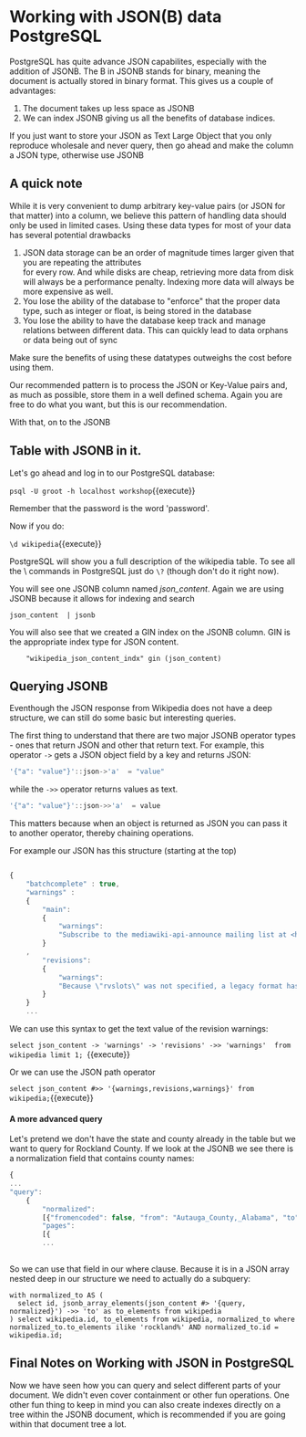 # Working with JSON(B) data PostgreSQL

PostgreSQL has quite advance JSON capabilites, especially with the addition of JSONB. The B in JSONB stands for binary, meaning the document is actually stored in binary format. This gives us a couple of advantages:

1. The document takes up less space as JSONB
2. We can index JSONB giving us all the benefits of database indices.

If you just want to store your JSON as Text Large Object that you only reproduce wholesale and never query, then go ahead 
and make the column a JSON type, otherwise use JSONB 

## A quick note

While it is very convenient to dump arbitrary key-value pairs (or JSON for that matter) into a column, we believe this
pattern of handling data should only be used in limited cases. Using these data types for most of your data has several 
potential drawbacks

1. JSON data storage can be an order of magnitude times larger given that you are repeating the attributes  
for every row. And while disks are cheap, retrieving more data from disk will always be a performance penalty. Indexing more 
data will always be more expensive as well.  
1. You lose the ability of the database to "enforce" that the proper data type, such as integer or float, is being stored 
in the database
1. You lose the ability to have the database keep track and manage relations between different data. This can quickly lead
to data orphans or data being out of sync

Make sure the benefits of using these datatypes outweighs the cost before using them.

Our recommended pattern is to process the JSON or Key-Value pairs and, as much as possible, store them in a well defined 
schema. Again you are free to do what you want, but this is our recommendation.

With that, on to the JSONB

## Table with JSONB in it. 

Let's go ahead and log in to our PostgreSQL database:

```psql -U groot -h localhost workshop```{{execute}}

Remember that the password is the word 'password'.

Now if you do:

`\d wikipedia`{{execute}}

PostgreSQL will show you a full description of the wikipedia table. To see all the \ commands in PostgreSQL just do 
`\?` (though don't do it right now).

You will see one JSONB column named *json_content*. Again we are using JSONB because it allows for indexing and search

```
json_content  | jsonb   
```

You will also see that we created a GIN index on the JSONB column. GIN is the appropriate index type for JSON content.

```
    "wikipedia_json_content_indx" gin (json_content)
```


## Querying JSONB

Eventhough the JSON response from Wikipedia does not have a deep structure, we can still do 
some basic but interesting queries. 

The first thing to understand that there are two major JSONB operator types - ones that return JSON and other that return text. 
For example, this operator `->` gets a JSON object field by a key and returns JSON:

```javascript
'{"a": "value"}'::json->'a'  = "value"
```

while the `->>` operator returns values as text. 

```javascript
'{"a": "value"}'::json->>'a'  = value

```

This matters because when an object is returned as JSON you can pass it to another operator, thereby chaining operations. 

For example our JSON has this structure (starting at the top)

```javascript

{
    "batchcomplete" : true,
    "warnings" :
    {
        "main":
        {
            "warnings":
            "Subscribe to the mediawiki-api-announce mailing list at <https://lists.wikimedia.org/mailman/listinfo/mediawiki-api-announce> for notice of API deprecations and breaking changes. Use [[Special:ApiFeatureUsage]] to see usage of deprecated features by your application."
        }
    ,
        "revisions":
        {
            "warnings":
            "Because \"rvslots\" was not specified, a legacy format has been used for the output. This format is deprecated, and in the future the new format will always be used."
        }
    }
    ...
```



We can use this syntax to get the text value of the revision warnings:

```select json_content -> 'warnings' -> 'revisions' ->> 'warnings'  from wikipedia limit 1; ```{{execute}}

Or we can use the JSON path operator

```select json_content #>> '{warnings,revisions,warnings}' from wikipedia;```{{execute}}


#### A more advanced query

Let's pretend we don't have the state and county already in the table but we want to query for Rockland County. If we look at 
the JSONB we see there is a normalization field that contains county names:

```javascript
{
...   
"query":
    {
        "normalized":
        [{"fromencoded": false, "from": "Autauga_County,_Alabama", "to": "Autauga County, Alabama"}],
        "pages":
        [{
        ...
        
```

So we can use that field in our where clause. Because it is in a JSON array nested deep in our structure we need to actually do
a subquery:

```
with normalized_to AS (
  select id, jsonb_array_elements(json_content #> '{query, normalized}') ->> 'to' as to_elements from wikipedia
) select wikipedia.id, to_elements from wikipedia, normalized_to where normalized_to.to_elements ilike 'rockland%' AND normalized_to.id = wikipedia.id;

```

## Final Notes on Working with JSON in PostgreSQL

Now we have seen how you can query and select different parts of your document. We didn't even cover containment or other
fun operations. One other fun thing to keep in mind you can also create 
indexes directly on a tree within the JSONB document, which is recommended if you are going within that document tree a lot.
